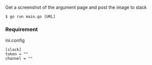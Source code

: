 Get a screenshot of the argument page and post the image to slack

```
$ go run main.go [URL]
```

### Requirement

ini.config

```
[slack]
token = ""
channel = ""
```
